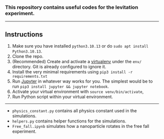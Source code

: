 ### This repository contains useful codes for the levitation experiment.

---
## Instructions

1. Make sure you have installed `python3.10.13` or do `sudo apt install Python3.10.13`.
2. Clone the repo.
3. (Recommended) Create and activate a [virtualenv](https://virtualenv.pypa.io/) under the `env/` directory. Git is already configured to ignore it.
4. Install the very minimal requirements using `pip3 install -r requirements.txt`
5. Run [Jupyter](https://jupyter.org/) in whatever way works for you. The simplest would be to run `pip3 install jupyter && jupyter notebook`.
6. Activate your virtual environment with `source venv/bin/activate`,
7. Run Python script within your virtual environment.

---
- `physics_constant.py` contains all physics constant used in the simulations.
- `helpers.py` contains helper functions for the simulations.
- `Free_fall.ipynb` simulates how a nanoparticle rotates in the free fall experiment.